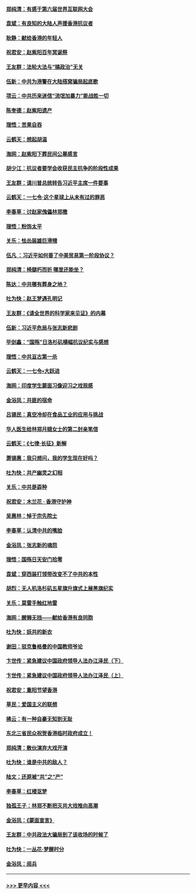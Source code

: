 #### [郑纯清：有感于第六届世界互联网大会](../pages/nsc993/n11604718.md?t=10221402) 
#### [袁斌：有良知的大陆人声援香港抗议者](../pages/nsc993/n11603673.md?t=10221402) 
#### [耿静：献给香港的年轻人](../pages/nsc993/n11602462.md?t=10221402) 
#### [祝君安：赵紫阳百年冥诞祭](../pages/nsc993/n11601386.md?t=10221402) 
#### [王友群：法轮大法与“搞政治”无关](../pages/nsc993/n11601658.md?t=10221402) 
#### [伍新：中共为港警在大陆搭窝骗局起底歌](../pages/nsc993/n11601536.md?t=10221402) 
#### [项云：中共历来迷信“流氓加暴力”能战胜一切](../pages/nsc993/n11601496.md?t=10221402) 
#### [陈奎德：赵紫阳遗产](../pages/nsc993/n11601444.md?t=10221402) 
#### [理悟：苦果自吞](../pages/nsc993/n11601385.md?t=10221402) 
#### [云鹤天：想起胡温](../pages/nsc993/n11600033.md?t=10221402) 
#### [海网：赵紫阳下葬民间公墓感言](../pages/nsc993/n11600021.md?t=10221402) 
#### [胡少江：抗议者要学会收获民主抗争的阶段性成果](../pages/nsc993/n11599626.md?t=10221402) 
#### [王友群：请川普总统转告习近平主席一件要事](../pages/nsc993/n11599533.md?t=10221402) 
#### [云鹤天：一七令‧这个星球上从未有过的罪恶](../pages/nsc993/n11598881.md?t=10221402) 
#### [李春草：讨赵家傀儡林郑檄](../pages/nsc993/n11598789.md?t=10221402) 
#### [理悟：粉饰太平](../pages/nsc993/n11598776.md?t=10221402) 
#### [关乐：怯怂装雄巨滑稽](../pages/nsc993/n11598767.md?t=10221402) 
#### [伍凡 ：习近平如何善了中美贸易第一阶段协议？](../pages/nsc993/n11596305.md?t=10221402) 
#### [郑纯清：椅腿朽而折 哪里还能坐？](../pages/nsc993/n11596273.md?t=10221402) 
#### [陈达：中共哪有葬身之地？](../pages/nsc993/n11596253.md?t=10221402) 
#### [吐为快：赵王梦遇孔明记](../pages/nsc993/n11596208.md?t=10221402) 
#### [王友群：《请全世界的科学家来见证》的内幕](../pages/nsc993/n11594091.md?t=10221402) 
#### [伍新：习近平危局与张志新悲剧](../pages/nsc993/n11594089.md?t=10221402) 
#### [毕剑鑫：“国殇”日洛杉矶横幅抗议纪实与感想](../pages/nsc993/n11591301.md?t=10221402) 
#### [理悟：中共亘古第一杀](../pages/nsc993/n11590734.md?t=10221402) 
#### [云鹤天：一七令•大跃进](../pages/nsc993/n11590699.md?t=10221402) 
#### [海网：印度学生蒙面习像迎习之戏观感](../pages/nsc993/n11590675.md?t=10221402) 
#### [金浴凤：共匪的宿命](../pages/nsc993/n11586383.md?t=10221402) 
#### [吕锡民：真空冷却在食品工业的应用与挑战](../pages/nsc993/n11585819.md?t=10221402) 
#### [华人医生给林郑月娥女士的第二封亲笔信](../pages/nsc993/n11585124.md?t=10221402) 
#### [云鹤天：《七律·长征》新解](../pages/nsc993/n11584578.md?t=10221402) 
#### [萧锡惠：我只想问，我的学生现在好吗？](../pages/nsc993/n11583828.md?t=10221402) 
#### [吐为快：共产幽灵之幻相](../pages/nsc993/n11583224.md?t=10221402) 
#### [关乐：中共是孬种](../pages/nsc993/n11582099.md?t=10221402) 
#### [祝君安：木兰花 · 香港守护神](../pages/nsc993/n11581782.md?t=10221402) 
#### [吴惠林：悼于宗先院士](../pages/nsc993/n11580283.md?t=10221402) 
#### [李春草：认清中共的嘴脸](../pages/nsc993/n11579954.md?t=10221402) 
#### [金浴凤：张志新的魂怨](../pages/nsc993/n11579913.md?t=10221402) 
#### [理悟：国殇日天安门拾零](../pages/nsc993/n11579843.md?t=10221402) 
#### [袁斌：穿西装打领带改变不了中共的本性](../pages/nsc993/n11579814.md?t=10221402) 
#### [胡烈：无人机洛杉矶五星旗升旗式上展黑旗纪实](../pages/nsc993/n11579322.md?t=10221402) 
#### [关乐：莫雷手触红地雷](../pages/nsc993/n11577862.md?t=10221402) 
#### [海网：醒狮无挡——献给香港有良同胞](../pages/nsc993/n11577835.md?t=10221402) 
#### [吐为快：妖共的新衣](../pages/nsc993/n11577575.md?t=10221402) 
#### [谢田：驳克鲁格曼的中国教师爷论](../pages/nsc993/n11575034.md?t=10221402) 
#### [卞世传：紧急建议中国政府领导人法办江泽民（下）](../pages/nsc993/n11573390.md?t=10221402) 
#### [卞世传：紧急建议中国政府领导人法办江泽民（上）](../pages/nsc993/n11573208.md?t=10221402) 
#### [祝君安：重阳节望香港](../pages/nsc993/n11573190.md?t=10221402) 
#### [草民：爱国主义的联想](../pages/nsc993/n11572333.md?t=10221402) 
#### [拂云：有一种自豪无知到无耻](../pages/nsc993/n11572006.md?t=10221402) 
#### [东北三省民众祝贺香港临时政府成立！](../pages/nsc993/n11571215.md?t=10221402) 
#### [郑纯清：散伙演弃大戏开演](../pages/nsc993/n11570826.md?t=10221402) 
#### [吐为快：谁是中共的敌人？](../pages/nsc993/n11570817.md?t=10221402) 
#### [陆文：还原被“共”之“产”](../pages/nsc993/n11570798.md?t=10221402) 
#### [李春草：红楼沤梦](../pages/nsc993/n11569673.md?t=10221402) 
#### [独孤王子：林郑不断把灭共大戏推向高潮](../pages/nsc993/n11569381.md?t=10221402) 
#### [金浴凤：《蒙面宣言》](../pages/nsc993/n11569368.md?t=10221402) 
#### [王友群：中共政法大骗局到了该收场的时候了](../pages/nsc993/n11568940.md?t=10221402) 
#### [吐为快：一丛花‧梦醒时分](../pages/nsc993/n11567491.md?t=10221402) 
#### [金浴凤：阅兵](../pages/nsc993/n11567454.md?t=10221402) 

----
#### [ >>> 更早内容 <<< ](../indexes/nsc993-earlier.md)
